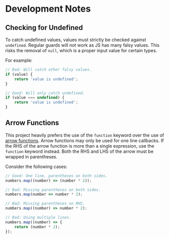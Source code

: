 # Development Notes

## Checking for Undefined

To catch undefined values,
values must strictly be checked against `undefined`.
Regular guards will not work as JS has many falsy values.
This risks the removal of `null`,
which is a proper input value for certain types.

For example:
```javascript
// Bad: Will catch other falsy values.
if (value) {
    return 'value is undefined';
}

// Good: Will only catch undefined.
if (value === undefined) {
    return 'value is undefined';
}
```

## Arrow Functions

This project heavily prefers the use of the `function` keyword over the use of
[arrow functions](https://developer.mozilla.org/en-US/docs/Web/JavaScript/Reference/Functions/Arrow_functions).
Arrow functions may only be used for one line callbacks.
If the RHS of the arrow function is more than a single expression,
use the `function` keyword instead.
Both the RHS and LHS of the arrow must be wrapped in parentheses.

Consider the following cases:
```javascript
// Good: One line, parentheses on both sides.
numbers.map((number) => (number * 2));

// Bad: Missing parentheses on both sides.
numbers.map(number => number * 2);

// Bad: Missing parentheses on RHS.
numbers.map((number) => number * 2);

// Bad: Using multiple lines.
numbers.map((number) => {
    return (number * 2);
});
```
